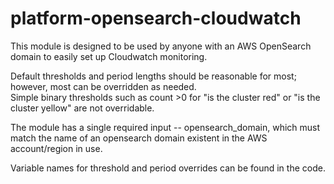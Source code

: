 # platform-opensearch-cloudwatch

This module is designed to be used by anyone with an AWS OpenSearch domain to easily set up Cloudwatch monitoring.  

Default thresholds and period lengths should be reasonable for most; however, most can be overridden as needed.  
Simple binary thresholds such as count >0 for "is the cluster red" or "is the cluster yellow" are not overridable.

The module has a single required input -- opensearch_domain, which must match the name of an opensearch domain existent 
in the AWS account/region in use.

Variable names for threshold and period overrides can be found in the code.
